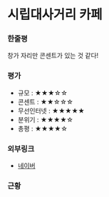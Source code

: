 # 시립대사거리 카페

### 한줄평

창가 자리만 콘센트가 있는 것 같다!

### 평가

- 규모 : ★★★☆☆
- 콘센트 : ★★☆☆☆
- 무선인터넷 : ★★★★★
- 분위기 : ★★★★☆
- 총평 : ★★★★☆

### 외부링크

- [네이버](https://store.naver.com/restaurants/detail?id=1678344758)

### 근황
